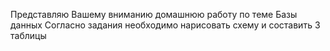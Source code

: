 Представляю Вашему вниманию домашнюю работу по теме Базы данных
Согласно задания необходимо нарисовать схему и составить 3 таблицы 
